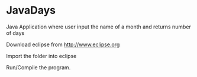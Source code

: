 # JavaDays
Java Application where user input the name of a month and returns number of days

Download eclipse from http://www.eclipse.org

Import the folder into eclipse

Run/Compile the program.

